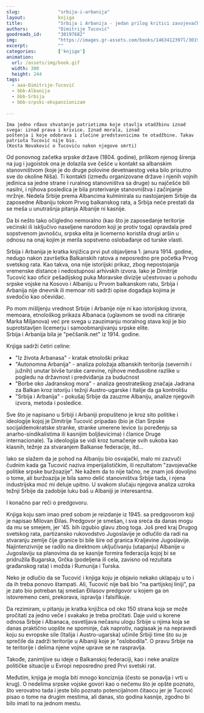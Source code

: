 ```yaml
---
slug:              "srbija-i-arbanija"
layout:            knjiga
title:             "Srbija i Arbanija - jedan prilog kritici zavojevačke politike Srpske buržoazije"
authors:           "Dimitrije Tucović"
goodreads_id:      "30197682"
img:               "https://images.gr-assets.com/books/1463412397l/30197682.jpg"
excerpt:           ""
categories:        ['knjige']
animation:
  url: /assets/img/book.gif
  width: 300
  height: 244
tags:
  - aaa-Dimitrije-Tucović
  - bbb-Albanija
  - bbb-Srbija
  - bbb-srpski-ekspanzionizam
 
---
```


    Ima jedno rđavo shvatanje patriotizma koje stavlja otadžbinu iznad svega: iznad prava i krivice. Iznad morala, iznad 
    poštenja i koje odobrava i zločine predstavnicima te otadžbine. Takav patriota Tucović nije bio.
    (Kosta Novaković o Tucoviću nakon njegove smrti)


Od ponovnog začetka srpske države (1804. godine), prilikom njenog širenja na jug i jugoistok ona je dolazila sve češće u 
kontakt sa albanskim stanovništvom (koje je do druge polovine devetnaestog veka bilo prisutno sve do okoline Niša). Ti 
kontakti (između organizovane države i njenih vojnih jedinica sa jedne strane i ruralnog stanovništva sa druge) su najčešće 
bili nasilni, i njihova posledica je bila proterivanje stanovništva i začinjanje mržnje. Nedela Srbije prema Albancima 
kulminirala su nastojanjem Srbije da zaposedne Albaniju tokom Prvog balkanskog rata, a Srbija neće prestati da se meša u 
unutrašnja pitanja Albanije ni kasnije.

Da bi nešto tako očigledno nemoralno (kao što je zaposedanje teritorije većinski ili isključivo naseljene narodom koji je 
protiv toga) opravdala pred sopstvenom javnošću, srpska elita je licemerno koristila drugi aršin u odnosu na onaj kojim 
je merila sopstveno oslobađanje od turske vlasti.

Srbija i Arbanija je kratka knjižica prvi put objavljena 1. janura 1914. godine, nedugo nakon završetka Balkanskih ratova 
a neposredno pre početka Prvog svetskog rata. Kao takva, ona nije istorijski prikaz, zbog nepostojanja vremenske distance 
i nedostupnosi arhivskih izvora. Iako je Dimitrije Tucović kao oficir pešadijskog puka Moravske divizije učestvovao u 
pohodu srpske vojske na Kosovo i Albaniju u Prvom balkanskom ratu, Srbija i Arbanija nije dnevnik ili memoar niti sadrži 
opise događaja kojima je svedočio kao očevidac.

Po mom mišljenju vrednost Srbije i Arbanije nije ni kao istorijskog izvora, memoara, etnološkog prikaza Albanaca (uglavnom 
se svodi na citiranje Marka Miljanova) već pre svega u zauzimanju moralnog stava koji je bio suprotstavljen licemerju i 
samoobmanjivanju srpske elite.   
Srbija i Arbanija bila je "pečšanik.net" iz 1914. godine.

Knjiga sadrži četiri celine:

- "Iz života Arbanasa" - kratak etnološki prikaz
- "Autonomna Arbanija" - analiza položaja albanskih teritorija (severnih i južnih) unutar bivše turske carevine, njihove međusobne razlike u pogledu na državnost i predviđanja za budućnost
- "Borbe oko Jadranskog mora" - analiza geostrateškog značaja Jadrana za Balkan kroz istoriju i težnji Austro-ugarske i Italije da ga kontrolišu
- "Srbija i Arbanija" - pokušaj Srbije da zauzme Albaniju, analize njegovih izvora, metoda i posledice.

Sve što je napisano u Srbiji i Arbaniji propušteno je kroz sito politike i ideologije kojoj je Dimitrije Tucović pripadao 
(bio je član Srpske socijaldemokratske stranke, stranke umerene levice (u poređenju sa anarho-sindikalistima ili kasnijim 
boljševicima) i članice Druge internacionale). Ta ideologija se vidi kroz tumačenje svih sukoba kao klasnih, težnje za 
stvaranjem Balkanse federacije, itd...

Iako se slažem da je pohod na Albaniju bio osvajački, malo mi zazvuči čudnim kada ga Tucović naziva imperijalističkim, 
ili rezultatom "zavojevačke politike srpske buržoazije". Ne kažem da to nije tačno, ne znam još dovoljno o tome, ali 
buržoazija je bila samo delić stanovništva Srbije tada, i njena industrijska moć mi deluje upitno. U svakom slučaju 
njegova analiza uzroka težnji Srbije da zadobije luku baš u Albaniji je interesantna.

I konačno par reči o predgovoru.

Knjiga koju sam imao pred sobom je reizdanje iz 1945. sa predgovorom koji je napisao Milovan Đilas.
Predgovor je smešan, i sva sreća da danas mogu da mu se smejem, jer '45. bih izgubio glavu zbog toga. Još pred kraj 
Drugog svetskog rata, partizansko rukovodstvo Jugoslavije je odlučilo da radi na stvaranju zemlje čije granice bi bile 
šire od granica Kraljevine Jugoslavije. Najintenzivnije se radilo na direktnom uključivanju (utapanju) Albanije u 
Jugoslaviju sa planovima da se kasnije formira federacija kojoj bi se pridružila Bugarska, Grčka (podeljena ili cela, 
zavisno od rezultata građanskog rata) i možda i Rumunija i Turska.

Neko je odlučio da se Tucović i knjiga koju je objavio nekako uklapaju u to i da ih treba ponovo štampati. Ali, Tucović 
nije baš bio "na partijskoj liniji", pa je zato bio potreban taj smešan Đilasov predgovor u kojem ga on istovremeno 
ceni, prekorava, ispravlja i falsifikuje.


Da rezimiram, u pitanju je kratka knjižica od oko 150 strana koja se može pročitati za jedno veče i svakako je treba 
pročitati. Daje uvid u korene odnosa Srbije i Albanaca, osvetljava nečasnu ulogu Srbije u njima koja se danas praktično 
uopšte ne spominje, čak naprotiv, naglasak je na nepravedi koju su evropske sile (Italija i Austro-ugarska) učinile 
Srbiji time što su je sprečile da zadrži teritorije u Albaniji koje je "oslobodila". O pravu Srbije na te teritorije i 
delima njene vojne uprave se ne raspravlja.

Takođe, zanimljive su ideje o Balkanskoj federaciji, kao i neke analize političke situacije u Evropi neposredno pred Prvi svetski rat.

Međutim, knjiga je mogla biti mnogo konciznija (često se ponavlja i vrti u krug). O nedelima srpske vojske govori kao o 
nečemu što je opšte poznato, što verovatno tada i jeste bilo poznato potencijalnom čitaocu jer je Tucović pisao o tome 
na drugim mestima, ali danas, sto godina kasnije, zgodno bi bilo imati to na jednom mestu.